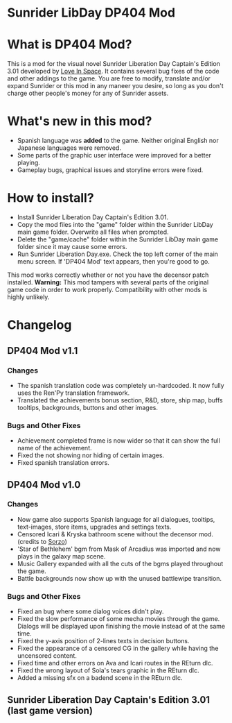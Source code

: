 # Sunrider LibDay DP404 Mod
# What is DP404 Mod?
This is a mod for the visual novel Sunrider Liberation Day Captain's Edition 3.01 developed by [Love In Space](https://forum.loveinspace.moe/).
It contains several bug fixes of the code and other addings to the game.
You are free to modify, translate and/or expand Sunrider or this mod in any maneer you desire, so long as you don't charge other people's money for any of Sunrider assets.

# What's new in this mod?
- Spanish language was **added** to the game. Neither original English nor Japanese languages were removed.
- Some parts of the graphic user interface were improved for a better playing.
- Gameplay bugs, graphical issues and storyline errors were fixed.

# How to install?
- Install Sunrider Liberation Day Captain's Edition 3.01.
- Copy the mod files into the "game" folder within the Sunrider LibDay main game folder. Overwrite all files when prompted.
- Delete the "game/cache" folder within the Sunrider LibDay main game folder since it may cause some errors.
- Run Sunrider Liberation Day.exe. Check the top left corner of the main menu screen. If 'DP404 Mod' text appears, then you're good to go.

This mod works correctly whether or not you have the decensor patch installed.
**Warning:** This mod tampers with several parts of the original game code in order to work properly. Compatibility with other mods is highly unlikely.

# Changelog

## DP404 Mod v1.1

### Changes
- The spanish translation code was completely un-hardcoded. It now fully uses the Ren'Py translation framework.
- Translated the achievements bonus section, R&D, store, ship map, buffs tooltips, backgrounds, buttons and other images.

### Bugs and Other Fixes
- Achievement completed frame is now wider so that it can show the full name of the achievement.
- Fixed the not showing nor hiding of certain images.
- Fixed spanish translation errors.

## DP404 Mod v1.0

### Changes
- Now game also supports Spanish language for all dialogues, tooltips, text-images, store items, upgrades and settings texts.
- Censored Icari & Kryska bathroom scene without the decensor mod. (credits to [Sorzo](https://forum.loveinspace.moe/thread/516/sorzos-sprite-packs-miscellaneous-tweaks))
- 'Star of Bethlehem' bgm from Mask of Arcadius was imported and now plays in the galaxy map scene.
- Music Gallery expanded with all the cuts of the bgms played throughout the game.
- Battle backgrounds now show up with the unused battlewipe transition.

### Bugs and Other Fixes
- Fixed an bug where some dialog voices didn't play.
- Fixed the slow performance of some mecha movies through the game. Dialogs will be displayed upon finishing the movie instead of at the same time.
- Fixed the y-axis position of 2-lines texts in decision buttons.
- Fixed the appearance of a censored CG in the gallery while having the uncensored content.
- Fixed time and other errors on Ava and Icari routes in the REturn dlc.
- Fixed the wrong layout of Sola's tears graphic in the REturn dlc.
- Added a missing sfx on a badend scene in the REturn dlc.

## Sunrider Liberation Day Captain's Edition 3.01 (last game version)
